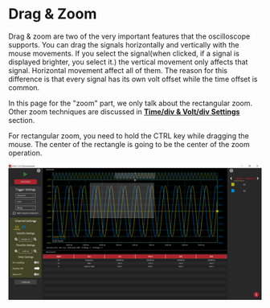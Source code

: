 # Drag & Zoom

Drag & zoom are two of the very important features that the oscilloscope supports. You can drag the signals horizontally and vertically with the mouse movements. If you select the signal\(when clicked, if a signal is displayed brighter, you select it.\) the vertical movement only affects that signal. Horizontal movement affect all of them. The reason for this difference is that every signal has its own volt offset while the time offset is common.

In this page for the "zoom" part, we only talk about the rectangular zoom. Other zoom techniques are discussed in [**Time/div & Volt/div Settings**](volt-div-and-time-div-settings.md) section. 

For rectangular zoom,  you need to hold the CTRL key while dragging the mouse. The center of the rectangle is going to be the center of the zoom operation. 

![](../../../../../.gitbook/assets/image%20%2846%29.png)

